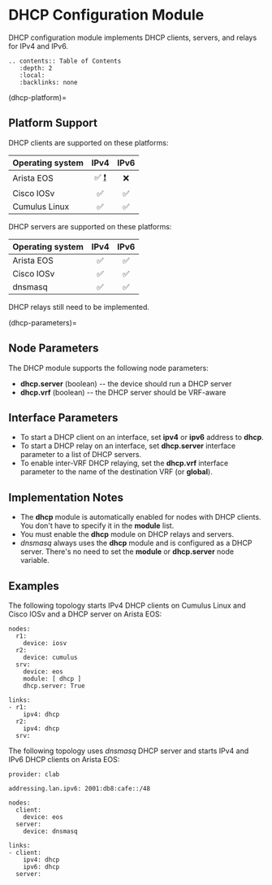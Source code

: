 # DHCP Configuration Module

DHCP configuration module implements DHCP clients, servers, and relays for IPv4 and IPv6.

```eval_rst
.. contents:: Table of Contents
   :depth: 2
   :local:
   :backlinks: none
```

(dhcp-platform)=
## Platform Support

DHCP clients are supported on these platforms:

| Operating system      | IPv4 | IPv6 |
| --------------------- | :-: | :-: |
| Arista EOS            | ✅ [❗](caveats-eos) |  ❌  |
| Cisco IOSv            | ✅  | ✅  |
| Cumulus Linux         | ✅  | ✅  | 

DHCP servers are supported on these platforms: 

| Operating system      | IPv4 | IPv6 |
| --------------------- | :-: | :-: |
| Arista EOS            | ✅  | ✅  |
| Cisco IOSv            | ✅  | ✅  |
| dnsmasq               | ✅  | ✅  |

DHCP relays still need to be implemented.

(dhcp-parameters)=
## Node Parameters

The DHCP module supports the following node parameters:

* **dhcp.server** (boolean) -- the device should run a DHCP server
* **dhcp.vrf** (boolean) -- the DHCP server should be VRF-aware

## Interface Parameters

* To start a DHCP client on an interface, set **ipv4** or **ipv6** address to **dhcp**.
* To start a DHCP relay on an interface, set **dhcp.server** interface parameter to a list of DHCP servers.
* To enable inter-VRF DHCP relaying, set the **dhcp.vrf** interface parameter to the name of the destination VRF (or **global**).

## Implementation Notes

* The **dhcp** module is automatically enabled for nodes with DHCP clients. You don't have to specify it in the **module** list.
* You must enable the **dhcp** module on DHCP relays and servers.
* *dnsmasq* always uses the **dhcp** module and is configured as a DHCP server. There's no need to set the **module** or **dhcp.server** node variable.

## Examples

The following topology starts IPv4 DHCP clients on Cumulus Linux and Cisco IOSv and a DHCP server on Arista EOS:

```
nodes:
  r1:
    device: iosv
  r2:
    device: cumulus
  srv:
    device: eos
    module: [ dhcp ]
    dhcp.server: True

links:
- r1:
    ipv4: dhcp
  r2:
    ipv4: dhcp
  srv:
```

The following topology uses *dnsmasq* DHCP server and starts IPv4 and IPv6 DHCP clients on Arista EOS:

```
provider: clab

addressing.lan.ipv6: 2001:db8:cafe::/48

nodes:
  client:
    device: eos
  server:
    device: dnsmasq

links:
- client:
    ipv4: dhcp
    ipv6: dhcp
  server:
```
